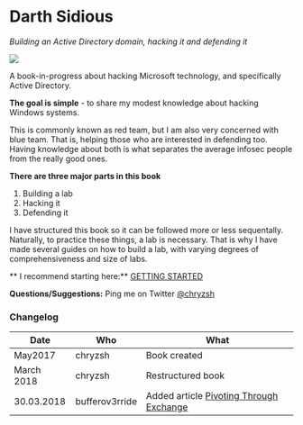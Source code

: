 # Darth Sidious
_Building an Active Directory domain, hacking it and defending it_

![](http://assets1.ignimgs.com/2015/05/27/lightsabersjpg-b61171_1280w.jpg)

A book-in-progress about hacking Microsoft technology, and specifically Active Directory.

**The goal is simple** - to share my modest knowledge about hacking Windows systems. 

This is commonly known as red team, but I am also very concerned with blue team. That is, helping those who are interested in defending too. Having knowledge about both is what separates the average infosec people from the really good ones.

**There are three major parts in this book**
1. Building a lab
2. Hacking it
3. Defending it

I have structured this book so it can be followed more or less sequentally. Naturally, to practice these things, a lab is necessary. That is why I have made several guides on how to build a lab, with varying degrees of comprehensiveness and size of labs.

**
I recommend starting here:** [GETTING STARTED](labs/getting-started.md)


**Questions/Suggestions:** Ping me on Twitter [@chryzsh](https://twitter.com/chryzsh)


### Changelog
|  Date | Who  | What  |
|---|---|---|
|  May2017 | chryzsh  | Book created  |
| March 2018  | chryzsh  | Restructured book  |
| 30.03.2018 | bufferov3rride  | Added article [Pivoting Through Exchange](general/pivoting-through-exhcange.md) |

